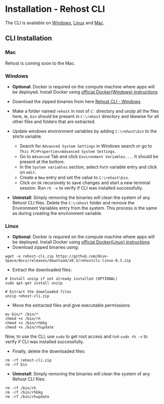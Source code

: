 # Installation - Rehost CLI

The CLI is available on [Windows](getting-started/installation?id=windows), [Linux](getting-started/installation?id=linux) and [Mac](getting-started/installation?id=mac). 

## CLI Installation

### Mac
Rehost is coming soon to the Mac.

### Windows
* **Optional**: Docker is required on the compute machine where apps will be deployed. Install Docker using [official Docker(Windows) instructions](https://docs.docker.com/desktop/windows/install/)

* Download the zipped binaries from here [Rehost CLI - Windows](https://github.com/Hive-Space/docs/releases/download/v0.3/rehostcli-win-0.3.zip)
* Make a folder named `rehost` in root of `C:` directory and unzip all the files here, ie, `bin` should be present in `C:\rehost` directory and likewise for all other files and folders that are extracted.
* Update windows environment variables by adding `C:\rehost\bin` to the `$PATH` variable.
  * Search for `Advanced System Settings` in Windows search or go to `This PC>Properties>Advanced System Settings`.
  * Go to `Advanced` Tab and click `Environment Variables...`. It should be present at the bottom.
  * In the `System variables` section, select `Path` variable entry and click on `edit`.
  * Create a `New` entry and set the value to `C:\rehost\bin`.
  * Click on `Ok` recursively to save changes and start a new terminal session. Run `rh -v` to verify if CLI was installed successfully.

* **Uninstall**:
Simply removing the binaries will clean the system of any Rehost CLI files. Delete the `C:\rehost` folder and remove the Environment Variables entry from the system. This process is the same as during creating the environment variable.


### Linux
* **Optional**: Docker is required on the compute machine where apps will be deployed. Install Docker using [official Docker(Linux) instructions](https://docs.docker.com/engine/install/)
* Download zipped binaries using:

```
wget -o rehost-cli.zip https://github.com/Hive-Space/docs/releases/download/v0.3/rehostcli-linux-0.3.zip
```

* Extract the downloaded files:

```
# Install unzip if not already installed (OPTIONAL)
sudo apt-get install unzip

# Extract the downloaded files
unzip rehost-cli.zip
```

* Move the extracted files and give executable permissions:

```
mv bin/* /bin/*
chmod +x /bin/rh
chmod +x /bin/rhbkg
chmod +x /bin/rhupdate
```

Now, to use the CLI, use `sudo` to get root access and run `sudo rh -v` to verify if CLI was installed successfully.

* Finally, delete the downloaded files:

```
rm -rf rehost-cli.zip
rm -rf bin
```

* **Uninstall**:
Simply removing the binaries will clean the system of any Rehost CLI files:

```
rm -rf /bin/rh
rm -rf /bin/rhbkg
rm -rf /bin/rhupdate
```
